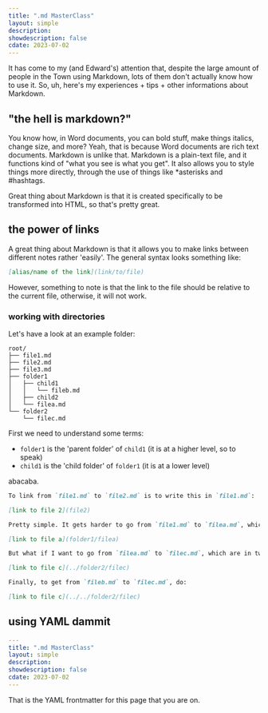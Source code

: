 ```yaml
---
title: ".md MasterClass"
layout: simple
description: 
showdescription: false
cdate: 2023-07-02
---
```


It has come to my (and Edward's) attention that, despite the large amount of people in the Town using Markdown, lots of them don't actually know how to use it. So, uh, here's my experiences + tips + other informations about Markdown.

## "the hell is markdown?"

You know how, in Word documents, you can bold stuff, make things italics, change size, and more? Yeah, that is because Word documents are rich text documents. Markdown is unlike that. Markdown is a plain-text file, and it functions kind of "what you see is what you get". It also allows you to style things more directly, through the use of things like \*asterisks and \#hashtags. 

[you could probably go more indepth ++ add history]: #

Great thing about Markdown is that it is created specifically to be transformed into HTML, so that's pretty great.

## the power of links

A great thing about Markdown is that it allows you to make links between different notes rather 'easily'. The general syntax looks something like:

```md
[alias/name of the link](link/to/file)
```

However, something to note is that the link to the file should be relative to the current file, otherwise, it will not work.

### working with directories

Let's have a look at an example folder:

```
root/
├── file1.md
├── file2.md
├── file3.md
├── folder1
│   ├── child1
│   │   └── fileb.md
│   ├── child2
│   └── filea.md
└── folder2
    └── filec.md
```

First we need to understand some terms:

- `folder1` is the 'parent folder' of `child1` (it is at a higher level, so to speak)
- `child1` is the 'child folder' of `folder1` (it is at a lower level)

[add some other definitions why not]: #

abacaba. 

```md
To link from `file1.md` to `file2.md` is to write this in `file1.md`:

[link to file 2](file2)
```

```md
Pretty simple. It gets harder to go from `file1.md` to `filea.md`, which is in `folder1`. (put this in `file1.md`):

[link to file a](folder1/filea)
```

```md
But what if I want to go from `filea.md` to `filec.md`, which are in two different folders?

[link to file c](../folder2/filec)
```

```md
Finally, to get from `fileb.md` to `filec.md`, do:

[link to file c](../../folder2/filec)
```

[explain lack of .md at end]: #

## using YAML dammit

```yaml
---
title: ".md MasterClass"
layout: simple
description: 
showdescription: false
cdate: 2023-07-02
---
```

That is the YAML frontmatter for this page that you are on.
